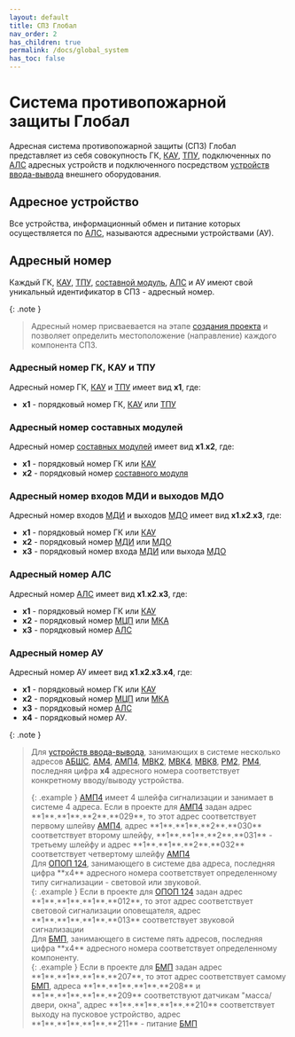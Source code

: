 ```yaml
---
layout: default
title: СПЗ Глобал
nav_order: 2
has_children: true
permalink: /docs/global_system
has_toc: false
---
```


# Система противопожарной защиты Глобал
Адресная система противопожарной защиты (СПЗ) Глобал представляет из себя совокупность ГК, <a href="/gk_manual/docs/global_system/kau">КАУ</a>, <a href="/gk_manual/docs/global_system/tpu">ТПУ</a>, подключенных по <a href="/gk_manual/docs/intelligence/communications_lines#адресная-линия-связи">АЛС</a> адресных устройств и подключенного посредством <a href="/gk_manual/docs/global_system/address_devices#устройства-ввода-вывода">устройств ввода-вывода</a> внешнего оборудования.

## Адресное устройство
Все устройства, информационный обмен и питание которых осуществляется по <a href="/gk_manual/docs/intelligence/communications_lines#адресная-линия-связи">АЛС</a>, называются адресными устройствами (АУ). 

## Адресный номер
Каждый ГК, <a href="/gk_manual/docs/global_system/kau">КАУ</a>, <a href="/gk_manual/docs/global_system/tpu">ТПУ</a>, <a href="/gk_manual/docs/intelligence/modules#составные-модули">составной модуль</a>, <a href="/gk_manual/docs/intelligence/communications_lines#адресная-линия-связи">АЛС</a> и АУ имеют свой уникальный идентификатор в СПЗ - адресный номер.

{: .note }
> Адресный номер присваевается на этапе <a href="/gk_manual/docs/intelligence#конфигурирование-гк">создания проекта</a> и позволяет определить местоположение (направление) каждого компонента СПЗ.

### Адресный номер ГК, КАУ и ТПУ
Адресный номер ГК, <a href="/gk_manual/docs/global_system/kau">КАУ</a> и <a href="/gk_manual/docs/global_system/tpu">ТПУ</a> имеет вид **x1**, где:
- **x1** - порядковый номер ГК, <a href="/gk_manual/docs/global_system/kau">КАУ</a> или <a href="/gk_manual/docs/global_system/tpu">ТПУ</a>

### Адресный номер составных модулей
Адресный номер <a href="/gk_manual/docs/intelligence/modules#составные-модули">составных модулей</a> имеет вид **x1**.**x2**, где:
- **x1** - порядковый номер ГК или <a href="/gk_manual/docs/global_system/kau">КАУ</a>
- **x2** - порядковый номер <a href="/gk_manual/docs/intelligence/modules#составные-модули">составного модуля</a>

### Адресный номер входов МДИ и выходов МДО
Адресный номер входов <a href="/gk_manual/docs/intelligence/modules#модуль-дискретных-входных-сигналов-с-контролем-цепи">МДИ</a> и выходов <a href="/gk_manual/docs/intelligence/modules#модуль-дискретных-выходных-сигналов-с-контролем-цепи">МДО</a> имеет вид **x1**.**x2**.**x3**, где:
- **x1** - порядковый номер ГК или <a href="/gk_manual/docs/global_system/kau">КАУ</a>
- **x2** - порядковый номер <a href="/gk_manual/docs/intelligence/modules#модуль-дискретных-входных-сигналов-с-контролем-цепи">МДИ</a> или <a href="/gk_manual/docs/intelligence/modules#модуль-дискретных-выходных-сигналов-с-контролем-цепи">МДО</a>
- **x3** - порядковый номер входа <a href="/gk_manual/docs/intelligence/modules#модуль-дискретных-входных-сигналов-с-контролем-цепи">МДИ</a> или выхода <a href="/gk_manual/docs/intelligence/modules#модуль-дискретных-выходных-сигналов-с-контролем-цепи">МДО</a>

### Адресный номер АЛС
Адресный номер <a href="/gk_manual/docs/intelligence/communications_lines#адресная-линия-связи">АЛС</a> имеет вид **x1**.**x2**.**x3**, где:
- **x1** - порядковый номер ГК или <a href="/gk_manual/docs/global_system/kau">КАУ</a>
- **x2** - порядковый номер <a href="/gk_manual/docs/intelligence/modules#модуль-центрального-процессора">МЦП</a> или <a href="/gk_manual/docs/intelligence/modules#модуль-кольцевых-адресных-линий-связи">МКА</a>
- **x3** - порядковый номер <a href="/gk_manual/docs/intelligence/communications_lines#адресная-линия-связи">АЛС</a>

### Адресный номер АУ
Адресный номер АУ имеет вид **x1**.**x2**.**x3**.**x4**, где:
- **x1** - порядковый номер ГК или <a href="/gk_manual/docs/global_system/kau">КАУ</a>
- **x2** - порядковый номер <a href="/gk_manual/docs/intelligence/modules#модуль-центрального-процессора">МЦП</a> или <a href="/gk_manual/docs/intelligence/modules#модуль-кольцевых-адресных-линий-связи">МКА</a>
- **x3** - порядковый номер <a href="/gk_manual/docs/intelligence/communications_lines#адресная-линия-связи">АЛС</a>
- **x4** - порядковый номер АУ.

{: .note }
> Для <a href="/gk_manual/docs/global_system/address_devices#устройства-ввода-вывода">устройств ввода-вывода</a>, занимающих в системе несколько адресов <a href="/gk_manual/docs/global_system/address_devices#барьер-шлейфов-сигнализации-адресный-абшс-r2">АБШС</a>, <a href="/gk_manual/docs/global_system/address_devices#метка-адресная-ам4-r2">АМ4</a>, <a href="/gk_manual/docs/global_system/address_devices#метка-адресная-пожарная-амп4-r2">АМП4</a>, <a href="/gk_manual/docs/global_system/address_devices#модуль-выходов-с-контролем-мвк2-r2">МВК2</a>, <a href="/gk_manual/docs/global_system/address_devices#модуль-выходов-с-контролем-мвк4-r2">МВК4</a>, <a href="/gk_manual/docs/global_system/address_devices#модуль-выходов-с-контролем-мвк8-r2">МВК8</a>, <a href="/gk_manual/docs/global_system/address_devices#модуль-релейный-РМ2-r2">РМ2</a>, <a href="/gk_manual/docs/global_system/address_devices#модуль-релейный-РМ4-r2">РМ4</a>, последняя цифра **x4** адресного номера соответствует конкретному вводу/выводу устройства.
> <div markdown="block">
> {: .example }
> <a href="/gk_manual/docs/global_system/address_devices#метка-адресная-пожарная-амп4-r2">АМП4</a> имеет 4 шлейфа сигнализации и занимает в системе 4 адреса. Если в проекте для <a href="/gk_manual/docs/global_system/address_devices#метка-адресная-пожарная-амп4-r2">АМП4</a> задан адрес **1**.**1**.**2**.**029**, то этот адрес соответствует первому шлейву <a href="/gk_manual/docs/global_system/address_devices#метка-адресная-пожарная-амп4-r2">АМП4</a>, адрес **1**.**1**.**2**.**030** соответствует второму шлейфу, **1**.**1**.**2**.**031** - третьему шлейфу и адрес **1**.**1**.**2**.**032** соответствует четвертому шлейфу <a href="/gk_manual/docs/global_system/address_devices#метка-адресная-пожарная-амп4-r2">АМП4</a>
> </div>
> Для <a href="/gk_manual/docs/global_system/address_devices#оповещатель-охранно-пожарный-комбинированный-свето-звуковой-адресный-ОПОП-124-r2">ОПОП 124</a>, занимающего в системе два адреса, последняя цифра **x4** адресного номера соответствует определенному типу сигнализации - световой или звуковой.
> <div markdown="block">
> {: .example }
> Если в проекте для <a href="/gk_manual/docs/global_system/address_devices#оповещатель-охранно-пожарный-комбинированный-свето-звуковой-адресный-ОПОП-124-r2">ОПОП 124</a> задан адрес **1**.**1**.**1**.**012**, то этот адрес соответствует световой сигнализации оповещателя, адрес **1**.**1**.**1**.**013** соответствует звуковой сигнализации
> </div>
> Для <a href="/gk_manual/docs/global_system/address_devices#блок-модульного-пожаротушения-бмп-r2">БМП</a>, занимающего в системе пять адресов, последняя цифра **x4** адресного номера соответствует определенному компоненту.
> <div markdown="block">
> {: .example }
> Если в проекте для <a href="/gk_manual/docs/global_system/address_devices#блок-модульного-пожаротушения-бмп-r2">БМП</a> задан адрес **1**.**1**.**1**.**207**, то этот адрес соответствует самому <a href="/gk_manual/docs/global_system/address_devices#блок-модульного-пожаротушения-бмп-r2">БМП</a>, адреса **1**.**1**.**1**.**208** и **1**.**1**.**1**.**209** соответствуют датчикам "масса/двери, окна", адрес **1**.**1**.**1**.**210** соответствует выходу на пусковое устройство, адрес **1**.**1**.**1**.**211** - питание <a href="/gk_manual/docs/global_system/address_devices#блок-модульного-пожаротушения-бмп-r2">БМП</a>
> </div>
